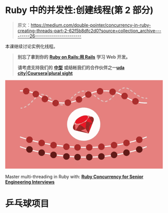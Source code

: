 # Ruby 中的并发性:创建线程(第 2 部分)

> 原文：<https://medium.com/double-pointer/concurrency-in-ruby-creating-threads-part-2-62f5b8dfc2d0?source=collection_archive---------26----------------------->

本课继续讨论实例化线程。

> **别忘了拿到你的** [**Ruby on Rails:用 Rails**](https://amzn.to/3HX0Zfl) **学习 Web 开发。**
> 
> **请考虑支持我们的** [**中型**](https://bit.ly/3OvimpR) **或结帐我们的合作伙伴之一**[**uda city**](https://bit.ly/3JIpvl4)**|**[**Coursera**](https://imp.i384100.net/zaYBB0)**|**[**plural sight**](https://pluralsight.pxf.io/Ao7GGK)

[![](img/5ab1de5b8118ce1de82a6dfb65cab063.png)](https://bit.ly/3bex1kP)

Master multi-threading in Ruby with: [**Ruby Concurrency for Senior Engineering Interviews**](https://bit.ly/3bex1kP)

# 乒乓球项目